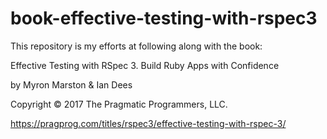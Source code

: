 # book-effective-testing-with-rspec3

This repository is my efforts at following along with the book:

Effective Testing with RSpec 3. Build Ruby Apps with Confidence

by Myron Marston & Ian Dees

Copyright © 2017 The Pragmatic Programmers, LLC.

https://pragprog.com/titles/rspec3/effective-testing-with-rspec-3/
